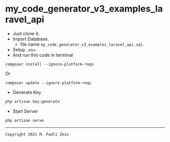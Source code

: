 # my_code_generator_v3_examples_laravel_api

- Just clone it. 
- Import Database.
  - file name `my_code_generator_v3_examples_laravel_api.sql`.
- Setup `.env`.
- And run this code in terminal

```
composer install --ignore-platform-reqs
```
Or
```
composer update --ignore-platform-reqs
```

- Generate Key
```php
php artisan key:generate
```

- Start Server
```php
php artisan serve
```

---

```
Copyright 2021 M. Fadli Zein
```